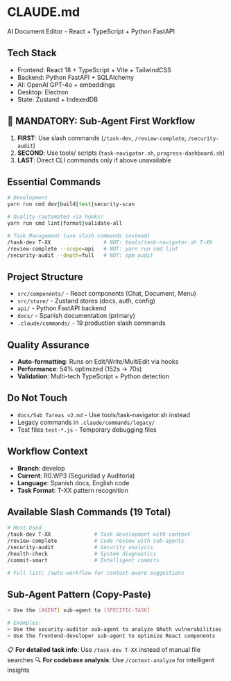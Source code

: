 # CLAUDE.md

AI Document Editor - React + TypeScript + Python FastAPI

## Tech Stack
- Frontend: React 18 + TypeScript + Vite + TailwindCSS
- Backend: Python FastAPI + SQLAlchemy
- AI: OpenAI GPT-4o + embeddings
- Desktop: Electron
- State: Zustand + IndexedDB

## 🚨 MANDATORY: Sub-Agent First Workflow
1. **FIRST**: Use slash commands (`/task-dev`, `/review-complete`, `/security-audit`)
2. **SECOND**: Use tools/ scripts (`task-navigator.sh`, `progress-dashboard.sh`)
3. **LAST**: Direct CLI commands only if above unavailable

## Essential Commands
```bash
# Development
yarn run cmd dev|build|test|security-scan

# Quality (automated via hooks)
yarn run cmd lint|format|validate-all

# Task Management (use slash commands instead)
/task-dev T-XX                 # NOT: tools/task-navigator.sh T-XX
/review-complete --scope=api   # NOT: yarn run cmd lint
/security-audit --depth=full   # NOT: npm audit
```

## Project Structure
- `src/components/` - React components (Chat, Document, Menu)
- `src/store/` - Zustand stores (docs, auth, config)
- `api/` - Python FastAPI backend
- `docs/` - Spanish documentation (primary)
- `.claude/commands/` - 19 production slash commands

## Quality Assurance
- **Auto-formatting**: Runs on Edit/Write/MultiEdit via hooks
- **Performance**: 54% optimized (152s → 70s)
- **Validation**: Multi-tech TypeScript + Python detection

## Do Not Touch
- `docs/Sub Tareas v2.md` - Use tools/task-navigator.sh instead
- Legacy commands in `.claude/commands/legacy/`
- Test files `test-*.js` - Temporary debugging files

## Workflow Context
- **Branch**: develop
- **Current**: R0.WP3 (Seguridad y Auditoría)
- **Language**: Spanish docs, English code
- **Task Format**: T-XX pattern recognition

## Available Slash Commands (19 Total)
```bash
# Most Used
/task-dev T-XX              # Task development with context
/review-complete            # Code review with sub-agents
/security-audit             # Security analysis
/health-check               # System diagnostics
/commit-smart               # Intelligent commits

# Full list: /auto-workflow for context-aware suggestions
```

## Sub-Agent Pattern (Copy-Paste)
```bash
> Use the [AGENT] sub-agent to [SPECIFIC-TASK]

# Examples:
> Use the security-auditor sub-agent to analyze OAuth vulnerabilities
> Use the frontend-developer sub-agent to optimize React components
```

📋 **For detailed task info**: Use `/task-dev T-XX` instead of manual file searches
🔍 **For codebase analysis**: Use `/context-analyze` for intelligent insights